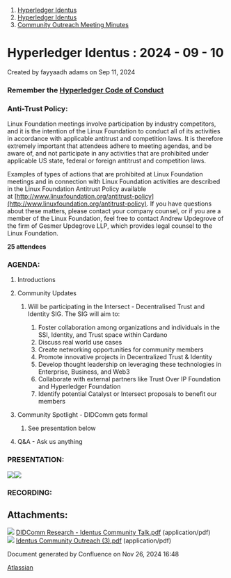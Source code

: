 1. [Hyperledger Identus](index.html)
2. [Hyperledger Identus](Hyperledger-Identus_19333139.html)
3. [Community Outreach Meeting Minutes](Community-Outreach-Meeting-Minutes_19335913.html)

# Hyperledger Identus : 2024 - 09 - 10

Created by fayyaadh adams on Sep 11, 2024

### Remember the [Hyperledger Code of Conduct](https://lf-hyperledger.atlassian.net/wiki/display/HYP/Hyperledger+Code+of+Conduct)

### Anti-Trust Policy:

Linux Foundation meetings involve participation by industry competitors, and it is the intention of the Linux Foundation to conduct all of its activities in accordance with applicable antitrust and competition laws. It is therefore extremely important that attendees adhere to meeting agendas, and be aware of, and not participate in any activities that are prohibited under applicable US state, federal or foreign antitrust and competition laws.

Examples of types of actions that are prohibited at Linux Foundation meetings and in connection with Linux Foundation activities are described in the Linux Foundation Antitrust Policy available at [http://www.linuxfoundation.org/antitrust-policy](http://www.linuxfoundation.org/antitrust-policy). If you have questions about these matters, please contact your company counsel, or if you are a member of the Linux Foundation, feel free to contact Andrew Updegrove of the firm of Gesmer Updegrove LLP, which provides legal counsel to the Linux Foundation.

**25 attendees**

### AGENDA:

1. Introductions
2. Community Updates
   
   1. Will be participating in the Intersect - Decentralised Trust and Identity SIG. The SIG will aim to:
      
      1. Foster collaboration among organizations and individuals in the SSI, Identity, and Trust space within Cardano
      2. Discuss real world use cases
      3. Create networking opportunities for community members
      4. Promote innovative projects in Decentralized Trust &amp; Identity
      5. Develop thought leadership on leveraging these technologies in Enterprise, Business, and Web3
      6. Collaborate with external partners like Trust Over IP Foundation and Hyperledger Foundation
      7. Identify potential Catalyst or Intersect proposals to benefit our members
3. Community Spotlight - DIDComm gets formal
   
   1. See presentation below
4. Q&amp;A - Ask us anything

### PRESENTATION:

[![](attachments/thumbnails/19334693/19335943)](attachments/19334693/19335943.pdf)[![](attachments/thumbnails/19334693/19335944)](attachments/19334693/19335944.pdf)

### RECORDING:

## Attachments:

![](images/icons/bullet_blue.gif) [DIDComm Research - Identus Community Talk.pdf](attachments/19334693/19335943.pdf) (application/pdf)  
![](images/icons/bullet_blue.gif) [Identus Community Outreach (3).pdf](attachments/19334693/19335944.pdf) (application/pdf)

Document generated by Confluence on Nov 26, 2024 16:48

[Atlassian](http://www.atlassian.com/)
